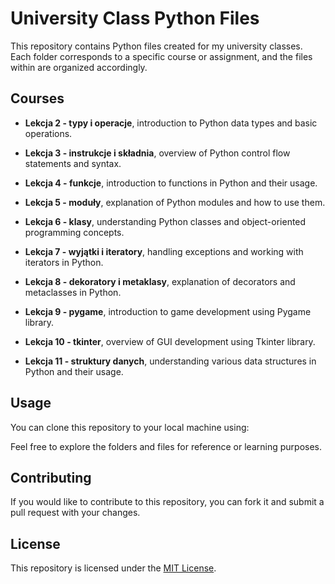 # University Class Python Files

This repository contains Python files created for my university classes. 
Each folder corresponds to a specific course or assignment, and the files within are organized accordingly.

## Courses

- **Lekcja 2 - typy i operacje**, introduction to Python data types and basic operations.

- **Lekcja 3 - instrukcje i składnia**, overview of Python control flow statements and syntax.

- **Lekcja 4 - funkcje**, introduction to functions in Python and their usage.

- **Lekcja 5 - moduły**, explanation of Python modules and how to use them.

- **Lekcja 6 - klasy**, understanding Python classes and object-oriented programming concepts.

- **Lekcja 7 - wyjątki i iteratory**, handling exceptions and working with iterators in Python.

- **Lekcja 8 - dekoratory i metaklasy**, explanation of decorators and metaclasses in Python.

- **Lekcja 9 - pygame**, introduction to game development using Pygame library.

- **Lekcja 10 - tkinter**, overview of GUI development using Tkinter library.

- **Lekcja 11 - struktury danych**, understanding various data structures in Python and their usage.


## Usage
You can clone this repository to your local machine using:

Feel free to explore the folders and files for reference or learning purposes.

## Contributing
If you would like to contribute to this repository, you can fork it and submit a pull request with your changes.

## License
This repository is licensed under the [MIT License](LICENSE).
